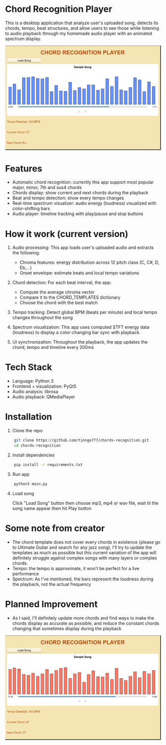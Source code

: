 # Chord Recognition Player 
This is a desktop application that analyze user's uploaded song, detects its chords, tempo, beat structures, and allow users to see those while listening to audio playback through my homemade audio player with an animated spectrum display.

![Demo Screenshot](public/demo1.png)
# Features
- Automatic chord recognition: currently this app support most popular major, minor, 7th and sus4 chords
- Chords display: show current and next chords during the playback
- Beat and tempo detection: show every tempo changes
- Real-time spectrum visualizer: audio energy (loudness) visualized with color-shifting bars
- Audio player: timeline tracking with play/pause and stop buttons

# How it work (current version)
1. Audio processing: This app loads user's uploaded audio and extracts the following:
    - Chroma features: energy distribution across 12 pitch class (C, C#, D, Eb,...)
    - Onset envelope: estimate beats and local tempo variations

2. Chord detection: For each beat interval, the app:
    - Compute the average chroma vector
    - Compare it to the CHORD_TEMPLATES dictionary
    - Choose the chord with the best match

3. Tempo tracking: Detect global BPM (beats per minute) and local tempo changes throughout the song

4. Spectrum visualization: This app uses computed STFT energy data (loudness) to display a color-changing bar sync with playback

5. UI synchronization: Throughout the playback, the app updates the chord, tempo and timeline every 200ms

# Tech Stack
- Language: Python 3
- Frontend + visualization: PyQt5
- Audio analysis: librosa
- Audio playback: QMediaPlayer

# Installation 
1. Clone the repo

```bash
    git clone https://github.com/tinngo777/chords-recognition.git
    cd chords-recognition
```

2. Install dependencies
```bash
    pip install -r requirements.txt
```

3. Run app
```bash
    python3 main.py
```
4. Load song
    
    Click "Load Song" button then choose mp3, mp4 or wav file, wait til the song name appear then hit Play button


# Some note from creator 
- The chord template does not cover every chords in existence (please go to Ultimate Guitar and search for any jazz song), I'll try to update the templates as much as possible but this current variation of the app will definitely struggle against complex songs with many layers or complex chords.
- Tempo: the tempo is approximate, it won't be perfect for a live performance 
- Spectrum: As I've mentioned, the bars represent the loudness during the playback, not the actual frequency

# Planned Improvement
- As I said, I'll definitely update more chords and find ways to make the chords display as accurate as possible, and reduce the constant chords changing that sometimes display during the playback 

![Demo Screenshot](public/demo2.png)